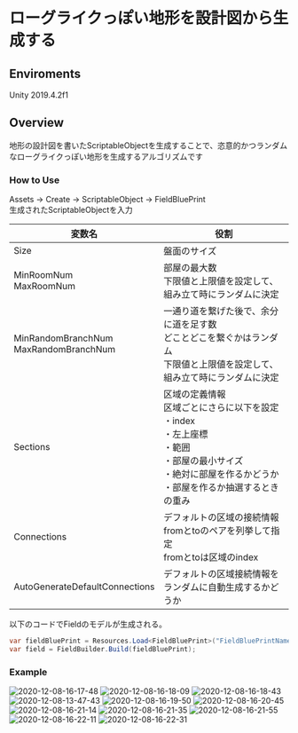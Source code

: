 # ローグライクっぽい地形を設計図から生成する
## Enviroments
Unity 2019.4.2f1

## Overview
地形の設計図を書いたScriptableObjectを生成することで、恣意的かつランダムなローグライクっぽい地形を生成するアルゴリズムです

### How to Use
Assets → Create → ScriptableObject → FieldBluePrint  
生成されたScriptableObjectを入力  


|変数名|役割|
|---|---|
|Size|盤面のサイズ|
|MinRoomNum<br>MaxRoomNum|部屋の最大数<br>下限値と上限値を設定して、組み立て時にランダムに決定|
|MinRandomBranchNum<br>MaxRandomBranchNum|一通り道を繋げた後で、余分に道を足す数<br>どことどこを繋ぐかはランダム<br>下限値と上限値を設定して、組み立て時にランダムに決定|
|Sections|区域の定義情報<br>区域ごとにさらに以下を設定<br>・index<br>・左上座標<br>・範囲<br>・部屋の最小サイズ<br>・絶対に部屋を作るかどうか<br>・部屋を作るか抽選するときの重み|
|Connections|デフォルトの区域の接続情報<br>fromとtoのペアを列挙して指定<br>fromとtoは区域のindex|
|AutoGenerateDefaultConnections|デフォルトの区域接続情報をランダムに自動生成するかどうか|


以下のコードでFieldのモデルが生成される。
```cs
var fieldBluePrint = Resources.Load<FieldBluePrint>("FieldBluePrintName");
var field = FieldBuilder.Build(fieldBluePrint);
```

### Example
![2020-12-08-16-17-48](https://user-images.githubusercontent.com/18748678/101453135-326d2200-3972-11eb-8636-46cd366f5928.png)
![2020-12-08-16-18-09](https://user-images.githubusercontent.com/18748678/101453137-339e4f00-3972-11eb-8f2a-d4dc41964889.png)
![2020-12-08-16-18-43](https://user-images.githubusercontent.com/18748678/101453139-3436e580-3972-11eb-8901-a518103060ad.png)
![2020-12-08-13-47-43](https://user-images.githubusercontent.com/18748678/101445882-9d642c00-3965-11eb-87a8-fafe5a8b8daf.png)
![2020-12-08-16-19-50](https://user-images.githubusercontent.com/18748678/101453142-3436e580-3972-11eb-81d2-46c4a8fd2199.png)
![2020-12-08-16-20-45](https://user-images.githubusercontent.com/18748678/101453144-34cf7c00-3972-11eb-8905-3643c541f328.png)
![2020-12-08-16-21-14](https://user-images.githubusercontent.com/18748678/101453147-34cf7c00-3972-11eb-8339-cc48c9d030f6.png)
![2020-12-08-16-21-35](https://user-images.githubusercontent.com/18748678/101453150-35681280-3972-11eb-91e1-922e956da9c4.png)
![2020-12-08-16-21-55](https://user-images.githubusercontent.com/18748678/101453152-3600a900-3972-11eb-8a1d-c1139aded05e.png)
![2020-12-08-16-22-11](https://user-images.githubusercontent.com/18748678/101453154-36993f80-3972-11eb-8ff1-a05a10b78fe9.png)
![2020-12-08-16-22-31](https://user-images.githubusercontent.com/18748678/101453157-37ca6c80-3972-11eb-896d-a9cc61a2332b.png)
